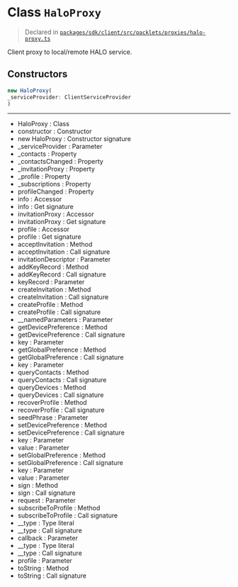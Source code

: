 # Class `HaloProxy`
> Declared in [`packages/sdk/client/src/packlets/proxies/halo-proxy.ts`](https://github.com/dxos/protocols/blob/main/packages/sdk/client/src/packlets/proxies/halo-proxy.ts#L26)

Client proxy to local/remote HALO service.

## Constructors
```ts
new HaloProxy(
_serviceProvider: ClientServiceProvider
)
```

---
- HaloProxy : Class
- constructor : Constructor
- new HaloProxy : Constructor signature
- _serviceProvider : Parameter
- _contacts : Property
- _contactsChanged : Property
- _invitationProxy : Property
- _profile : Property
- _subscriptions : Property
- profileChanged : Property
- info : Accessor
- info : Get signature
- invitationProxy : Accessor
- invitationProxy : Get signature
- profile : Accessor
- profile : Get signature
- acceptInvitation : Method
- acceptInvitation : Call signature
- invitationDescriptor : Parameter
- addKeyRecord : Method
- addKeyRecord : Call signature
- keyRecord : Parameter
- createInvitation : Method
- createInvitation : Call signature
- createProfile : Method
- createProfile : Call signature
- __namedParameters : Parameter
- getDevicePreference : Method
- getDevicePreference : Call signature
- key : Parameter
- getGlobalPreference : Method
- getGlobalPreference : Call signature
- key : Parameter
- queryContacts : Method
- queryContacts : Call signature
- queryDevices : Method
- queryDevices : Call signature
- recoverProfile : Method
- recoverProfile : Call signature
- seedPhrase : Parameter
- setDevicePreference : Method
- setDevicePreference : Call signature
- key : Parameter
- value : Parameter
- setGlobalPreference : Method
- setGlobalPreference : Call signature
- key : Parameter
- value : Parameter
- sign : Method
- sign : Call signature
- request : Parameter
- subscribeToProfile : Method
- subscribeToProfile : Call signature
- __type : Type literal
- __type : Call signature
- callback : Parameter
- __type : Type literal
- __type : Call signature
- profile : Parameter
- toString : Method
- toString : Call signature
